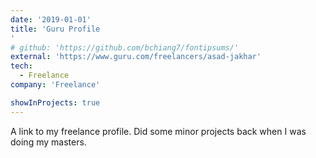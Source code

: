 ```yaml
---
date: '2019-01-01'
title: 'Guru Profile
'
# github: 'https://github.com/bchiang7/fontipsums/'
external: 'https://www.guru.com/freelancers/asad-jakhar'
tech:
  - Freelance
company: 'Freelance'

showInProjects: true
---
```


A link to my freelance profile. Did some minor projects back when I was doing my masters.
